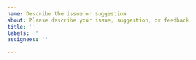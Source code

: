 ```yaml
---
name: Describe the issue or suggestion
about: Please describe your issue, suggestion, or feedback
title: ''
labels: ''
assignees: ''

---
```




